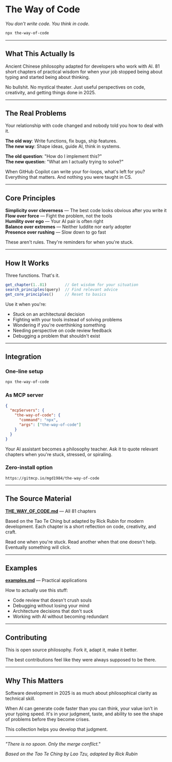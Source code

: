 # The Way of Code

*You don't write code. You think in code.*

```bash
npx the-way-of-code
```

---

## What This Actually Is

Ancient Chinese philosophy adapted for developers who work with AI. 81 short chapters of practical wisdom for when your job stopped being about typing and started being about thinking.

No bullshit. No mystical theater. Just useful perspectives on code, creativity, and getting things done in 2025.

---

## The Real Problems

Your relationship with code changed and nobody told you how to deal with it.

**The old way**: Write functions, fix bugs, ship features.  
**The new way**: Shape ideas, guide AI, think in systems.

**The old question**: "How do I implement this?"  
**The new question**: "What am I actually trying to solve?"

When GitHub Copilot can write your for-loops, what's left for you? Everything that matters. And nothing you were taught in CS.

---

## Core Principles

**Simplicity over cleverness** — The best code looks obvious after you write it  
**Flow over force** — Fight the problem, not the tools  
**Humility over ego** — Your AI pair is often right  
**Balance over extremes** — Neither luddite nor early adopter  
**Presence over rushing** — Slow down to go fast  

These aren't rules. They're reminders for when you're stuck.

---

## How It Works

Three functions. That's it.

```typescript
get_chapter(1..81)        // Get wisdom for your situation
search_principles(query)  // Find relevant advice  
get_core_principles()     // Reset to basics
```

Use it when you're:
- Stuck on an architectural decision
- Fighting with your tools instead of solving problems
- Wondering if you're overthinking something
- Needing perspective on code review feedback
- Debugging a problem that shouldn't exist

---

## Integration

### One-line setup
```bash
npx the-way-of-code
```

### As MCP server
```json
{
  "mcpServers": {
    "the-way-of-code": {
      "command": "npx", 
      "args": ["the-way-of-code"]
    }
  }
}
```

Your AI assistant becomes a philosophy teacher. Ask it to quote relevant chapters when you're stuck, stressed, or spiraling.

### Zero-install option
```
https://gitmcp.io/mgd1984/the-way-of-code
```

---

## The Source Material

**[THE_WAY_OF_CODE.md](./THE_WAY_OF_CODE.md)** — All 81 chapters

Based on the Tao Te Ching but adapted by Rick Rubin for modern development. Each chapter is a short reflection on code, creativity, and craft.

Read one when you're stuck. Read another when that one doesn't help. Eventually something will click.

---

## Examples

**[examples.md](./examples.md)** — Practical applications

How to actually use this stuff:
- Code review that doesn't crush souls
- Debugging without losing your mind  
- Architecture decisions that don't suck
- Working with AI without becoming redundant

---

## Contributing

This is open source philosophy. Fork it, adapt it, make it better.

The best contributions feel like they were always supposed to be there.

---

## Why This Matters

Software development in 2025 is as much about philosophical clarity as technical skill. 

When AI can generate code faster than you can think, your value isn't in your typing speed. It's in your judgment, taste, and ability to see the shape of problems before they become crises.

This collection helps you develop that judgment.

---

*"There is no spoon. Only the merge conflict."*

*Based on the Tao Te Ching by Lao Tzu, adapted by Rick Rubin* 